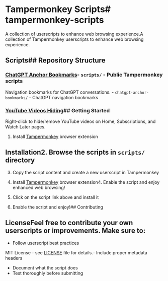 # Tampermonkey Scripts# tampermonkey-scripts



A collection of userscripts to enhance web browsing experience.A collection of Tampermonkey userscripts to enhance web browsing experience.



## Scripts## Repository Structure



### [ChatGPT Anchor Bookmarks](scripts/chatgpt-anchor-bookmarks/)- `scripts/` - Public Tampermonkey scripts

Navigation bookmarks for ChatGPT conversations.  - `chatgpt-anchor-bookmarks/` - ChatGPT navigation bookmarks



### [YouTube Videos Hiding](scripts/youtube-videos-hiding/)## Getting Started

Right-click to hide/remove YouTube videos on Home, Subscriptions, and Watch Later pages.

1. Install [Tampermonkey](https://www.tampermonkey.net/) browser extension

## Installation2. Browse the scripts in `scripts/` directory

3. Copy the script content and create a new userscript in Tampermonkey

1. Install [Tampermonkey](https://www.tampermonkey.net/) browser extension4. Enable the script and enjoy enhanced web browsing!

2. Click on the script link above and install it

3. Enable the script and enjoy!## Contributing



## LicenseFeel free to contribute your own userscripts or improvements. Make sure to:

- Follow userscript best practices

MIT License - see [LICENSE](LICENSE) file for details.- Include proper metadata headers

- Document what the script does
- Test thoroughly before submitting